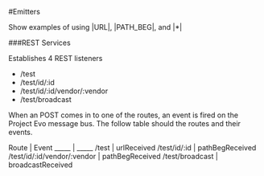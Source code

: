 #Emitters

Show examples of using |URL|, |PATH_BEG|, and |*|

###REST Services

Establishes 4 REST listeners

- /test
- /test/id/:id
- /test/id/:id/vendor/:vendor
- /test/broadcast

When an POST comes in to one of the routes, an event is fired on the Project Evo message bus.  The follow table should the routes and their events.

Route | Event
_____ | _____
/test | urlReceived
/test/id/:id | pathBegReceived
/test/id/:id/vendor/:vendor | pathBegReceived
/test/broadcast | broadcastReceived



